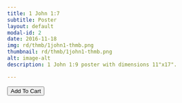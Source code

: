 ```yaml
---
title: 1 John 1:7
subtitle: Poster
layout: default
modal-id: 2
date: 2016-11-18
img: rd/thmb/1john1-thmb.png
thumbnail: rd/thmb/1john1-thmb.png
alt: image-alt
description: 1 John 1:9 poster with dimensions 11"x17".

---
```



<button
    type="button"
    class="snipcart-add-item btn btn-default"
    data-dismiss="modal"
    data-item-id="2"
    data-item-name="1 John 1:7"
    data-item-price="30.00"
    data-item-url="/"
    data-item-image="/img/rd/sthmb/1john1-sthmb.png"
    data-item-description="Poster Print">
        Add To Cart
</button>
